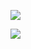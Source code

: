 <a href="https://www.linkedin.com/in/leo-azevedo-a84326198" target="_blank"><img src="https://img.shields.io/badge/-LinkedIn-%230077B5?style=for-the-badge&logo=linkedin&logoColor=white" target="_blank"></a>   

![](https://github-readme-streak-stats.herokuapp.com/?user=LeoAzevedo59&theme=dark&hide_border=false)<br/>
